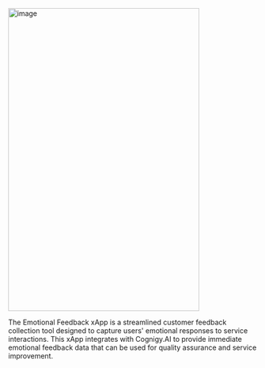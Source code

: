 <img width="386" height="611" alt="image" src="https://github.com/user-attachments/assets/8bcc4e52-dd1a-4665-9b27-4b5cdbdcfad4" />

The Emotional Feedback xApp is a streamlined customer feedback collection tool designed to capture users' emotional responses to service interactions. This xApp integrates with Cognigy.AI to provide immediate emotional feedback data that can be used for quality assurance and service improvement.
